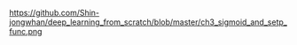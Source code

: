 https://github.com/Shin-jongwhan/deep_learning_from_scratch/blob/master/ch3_sigmoid_and_setp_func.png
